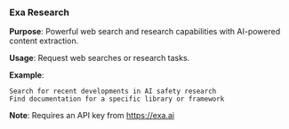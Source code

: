 ### Exa Research

**Purpose**: Powerful web search and research capabilities with AI-powered content extraction.

**Usage**: Request web searches or research tasks.

**Example**:
```
Search for recent developments in AI safety research
Find documentation for a specific library or framework
```

**Note**: Requires an API key from https://exa.ai
